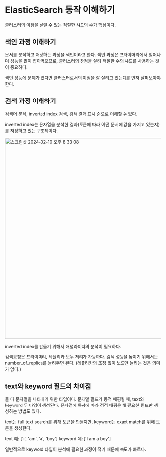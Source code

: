 ElasticSearch 동작 이해하기
=

클러스터의 이점을 살릴 수 있는 적절한 샤드의 수가 핵심이다.

색인 과정 이해하기
-
문서를 분석하고 저장하는 과정을 색인이라고 한다.
색인 과정은 프라이머리에서 일어나며 성능을 많이 잡아먹으므로, 클러스터의 장점을 살려 적절한 수의 샤드를 사용하는 것이 중요하다.

색인 성능에 문제가 있다면 클러스터로서의 이점을 잘 살리고 있는지를 먼저 살펴보아야 한다.

검색 과정 이해하기
-
검색어 분석, inverted index 검색, 검색 결과 표시 순으로 이해할 수 있다.

inverted index는 문자열을 분석한 결과(토큰에 따라 어떤 문서에 값을 가지고 있는지)를 저장하고 있는 구조체이다.

<img width="649" alt="스크린샷 2024-02-10 오후 8 33 08" src="https://github.com/bosungpark/elasticsearch2-markdown-document/assets/81157873/c5a952f7-0af4-4275-ab49-18a17a819990">

inverted index를 만들기 위해서 애널라이저의 분석이 필요하다.

검색요청은 프라이머리, 레플리카 모두 처리가 가능하다.
검색 성능을 높이기 위해서는 number_of_replica를 늘려주면 된다. (레플리카의 조정 없이 노드만 늘리는 것은 의미가 없다.)

text와 keyword 필드의 차이점
-
둘 다 문자열을 나타내기 위한 타입이다.
문자열 필드가 동적 매핑될 때, text와 keyword 두 타입이 생성된다.
문자열에 특성에 따라 정적 매핑을 해 필요한 필드만 생성하는 방법도 있다.

text는 full text search를 위해 토큰을 만들지만, keyword는 exact match를 위해 토큰을 생성한다.

text 예: ['i', 'am', 'a', 'boy']
keyword 예: ['I am a boy']

일반적으로 keyword 타입이 분석에 필요한 과정이 적기 때문에 속도가 빠르다.


